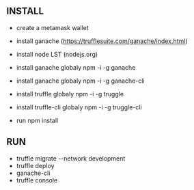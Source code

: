 ## INSTALL ##


- create a metamask wallet
- install ganache (https://trufflesuite.com/ganache/index.html)
- install node LST (nodejs.org)

- install ganache globaly npm -i -g ganache
- install ganache globaly npm -i -g ganache-cli

- install truffle globaly npm -i -g truggle
- install truffle-cli globaly npm -i -g truggle-cli

- run npm install

## RUN ## 
- truffle migrate --network development
- truffle deploy
- ganache-cli
- truffle console
